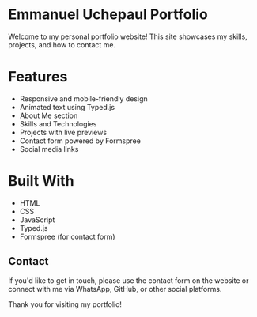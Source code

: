 # Emmanuel Uchepaul Portfolio 


Welcome to my personal portfolio website! This site showcases my skills, projects, and how to contact me.

#  Features

- Responsive and mobile-friendly design
- Animated text using Typed.js
- About Me section
- Skills and Technologies
- Projects with live previews
- Contact form powered by Formspree
- Social media links

#  Built With

- HTML
- CSS
- JavaScript
- Typed.js
- Formspree (for contact form)

##  Contact

If you'd like to get in touch, please use the contact form on the website or connect with me via WhatsApp, GitHub, or other social platforms.


Thank you for visiting my portfolio! 

